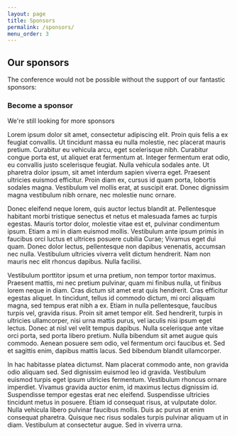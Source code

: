 ```yaml
---
layout: page
title: Sponsors
permalink: /sponsors/
menu_order: 3
---
```


## Our sponsors

The conference would not be possible without the support of our fantastic
sponsors:

### Become a sponsor

We're still looking for more sponsors

Lorem ipsum dolor sit amet, consectetur adipiscing elit. Proin quis felis a ex feugiat convallis. Ut tincidunt massa eu nulla molestie, nec placerat mauris pretium. Curabitur eu vehicula arcu, eget scelerisque nibh. Curabitur congue porta est, ut aliquet erat fermentum at. Integer fermentum erat odio, eu convallis justo scelerisque feugiat. Nulla vehicula sodales ante. Ut pharetra dolor ipsum, sit amet interdum sapien viverra eget. Praesent ultricies euismod efficitur. Proin diam ex, cursus id quam porta, lobortis sodales magna. Vestibulum vel mollis erat, at suscipit erat. Donec dignissim magna vestibulum nibh ornare, nec molestie nunc ornare.

Donec eleifend neque lorem, quis auctor lectus blandit at. Pellentesque habitant morbi tristique senectus et netus et malesuada fames ac turpis egestas. Mauris tortor dolor, molestie vitae est et, pulvinar condimentum ipsum. Etiam a mi in diam euismod mollis. Vestibulum ante ipsum primis in faucibus orci luctus et ultrices posuere cubilia Curae; Vivamus eget dui quam. Donec dolor lectus, pellentesque non dapibus venenatis, accumsan nec nulla. Vestibulum ultricies viverra velit dictum hendrerit. Nam non mauris nec elit rhoncus dapibus. Nulla facilisi.

Vestibulum porttitor ipsum et urna pretium, non tempor tortor maximus. Praesent mattis, mi nec pretium pulvinar, quam mi finibus nulla, ut finibus lorem neque in diam. Cras dictum sit amet erat quis hendrerit. Cras efficitur egestas aliquet. In tincidunt, tellus id commodo dictum, mi orci aliquam magna, sed tempus erat nibh a ex. Etiam in nulla pellentesque, faucibus turpis vel, gravida risus. Proin sit amet tempor elit. Sed hendrerit, turpis in ultricies ullamcorper, nisi urna mattis purus, vel iaculis nisi ipsum eget lectus. Donec at nisl vel velit tempus dapibus. Nulla scelerisque ante vitae orci porta, sed porta libero pretium. Nulla bibendum sit amet augue quis commodo. Aenean posuere sem odio, vel fermentum orci faucibus et. Sed et sagittis enim, dapibus mattis lacus. Sed bibendum blandit ullamcorper.

In hac habitasse platea dictumst. Nam placerat commodo ante, non gravida odio aliquam sed. Sed dignissim euismod leo id gravida. Vestibulum euismod turpis eget ipsum ultricies fermentum. Vestibulum rhoncus ornare imperdiet. Vivamus gravida auctor enim, id maximus lectus dignissim id. Suspendisse tempor egestas erat nec eleifend. Suspendisse ultricies tincidunt metus in posuere. Etiam id consequat risus, at vulputate dolor. Nulla vehicula libero pulvinar faucibus mollis. Duis ac purus at enim consequat pharetra. Quisque nec risus sodales turpis pulvinar aliquam ut in diam. Vestibulum at consectetur augue. Sed in viverra urna. 
